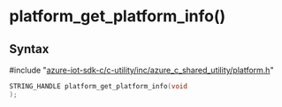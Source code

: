# platform_get_platform_info()

## Syntax

\#include "[azure-iot-sdk-c/c-utility/inc/azure_c_shared_utility/platform.h](../iot-c-ref-platform-h.md)"  
```C
STRING_HANDLE platform_get_platform_info(void
);
```


